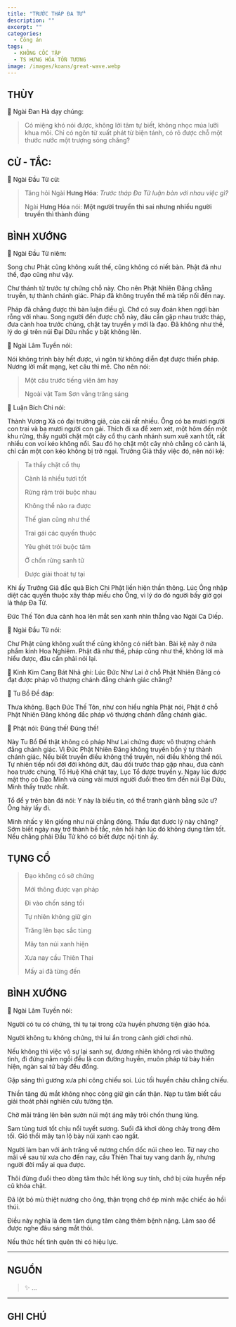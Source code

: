 ```yaml
---
title: "TRƯỚC THÁP ĐA TỬ"
description: ""
excerpt: ""
categories:
  - Công án
tags:
  - KHÔNG CỐC TẬP
  - TS HƯNG HÓA TỒN TƯƠNG
image: /images/koans/great-wave.webp
---
```


## THÙY

📢 Ngài Đan Hà dạy chúng:

> Có miệng khó nói được, không lời tâm tự biết, không nhọc múa lưỡi khua môi. 
> Chỉ có ngôn từ xuất phát từ biện tánh, có rõ được chỗ một thước nước một trượng sóng chăng?

## CỬ - TẮC:

📢 Ngài Đầu Tử cử:

> Tăng hỏi Ngài **Hưng Hóa**: _Trước tháp Đa Tử luận bàn với nhau việc gì?_
> 
> Ngài **Hưng Hóa** nói: **Một người truyền thì sai nhưng nhiều người truyền thì thành đúng**

## BÌNH XƯỚNG

📢 Ngài Đầu Tử niêm:

Song chư Phật cũng không xuất thế, cũng không có niết bàn. Phật đã như thế, đạo cũng như vậy.

Chư thánh từ trước tự chứng chỗ này. Cho nên Phật Nhiên Đăng chẳng truyền, tự thành chánh giác.
Pháp đã không truyền thế mà tiếp nối đến nay.

Pháp đã chẳng được thì bàn luận điều gì. Chớ có suy đoán khen ngợi bàn rỗng với nhau. 
Song người đến được chỗ này, đâu cần gặp nhau trước tháp, đưa cành hoa trước chúng, chặt tay truyền y mới là đạo. 
Đã không như thế, lý do gì trên núi Đại Dữu nhấc y bặt không lên.

📢 Ngài Lâm Tuyền nói: 

Nói không trình bày hết được, vì ngôn từ không diễn đạt được thiền pháp. Nương lời mất mạng, kẹt câu thì mê. Cho nên nói:

> Một câu trước tiếng viên âm hay
> 
> Ngoài vật Tam Sơn vằng trăng sáng

📢 Luận Bích Chi nói: 

Thành Vương Xá có đại trưởng giả, của cải rất nhiều. Ông có ba mươi người con trai và ba mươi người con gái. 
Thích đi xa để xem xét, một hôm đến một khu rừng, thấy người chặt một cây cổ thụ cành nhánh sum xuê xanh tốt, rất nhiều con voi kéo không nổi. Sau đó họ chặt một cây nhỏ chẳng có cành lá, chỉ cần một con kéo không bị trở ngại. Trưởng Giả thấy việc đó, nên nói kệ:

> Ta thấy chặt cổ thụ
>
> Cành lá nhiều tươi tốt
>
> Rừng rậm trói buộc nhau
> 
> Không thể nào ra được
> 
> Thế gian cũng như thế
> 
> Trai gái các quyến thuộc
> 
> Yêu ghét trói buộc tâm
> 
> Ở chốn rừng sanh tử
> 
> Được giải thoát tự tại

Khi ấy Trưởng Giả đắc quả Bích Chi Phật liền hiện thần thông. 
Lúc Ông nhập diệt các quyến thuộc xây tháp miếu cho Ông, vì lý do đó người bấy giờ gọi là tháp Đa Tử.

Đức Thế Tôn đưa cành hoa lên mắt sen xanh nhìn thẳng vào Ngài Ca Diếp.

📢 Ngài Đầu Tử nói: 

Chư Phật cũng không xuất thế cũng không có niết bàn. 
Bài kệ này ở nửa phẩm kinh Hoa Nghiêm. 
Phật đã như thế, pháp cũng như thế, không lời mà hiểu được, đâu cần phải nói lại.

📢 Kinh Kim Cang Bát Nhã ghi: Lúc Đức Như Lai ở chỗ Phật Nhiên Đăng có đạt được pháp vô thượng chánh đẳng chánh giác chăng?

📢 Tu Bồ Đề đáp: 

Thưa không. Bạch Đức Thế Tôn, như con hiểu nghĩa Phật nói, Phật ở chỗ Phật Nhiên Đăng không đắc pháp vô thượng chánh đẳng chánh giác.

📢 Phật nói: Đúng thế! Đúng thế!

Này Tu Bồ Đề thật không có pháp Như Lai chứng được vô thượng chánh đẳng chánh giác. 
Vì Đức Phật Nhiên Đăng không truyền bổn ý tự thành chánh giác. 
Nếu biết truyền điều không thể truyền, nói điều không thể nói. 
Tự nhiên tiếp nối đời đời không dứt, đâu dối trước tháp gặp nhau, đưa cành hoa trước chúng, Tổ Huệ Khả chặt tay, Lục Tổ được truyền y. 
Ngay lúc được mật thọ có Đạo Minh và cùng vài mươi người đuổi theo tìm đến núi Đại Dữu, Minh thấy trước nhất.

Tổ để y trên bàn đá nói: Y này là biểu tín, có thể tranh giành bằng sức ư? Ông hãy lấy đi.

Minh nhấc y lên giống như núi chẳng động. 
Thấu đạt được lý này chăng? Sớm biết ngày nay trở thành bế tắc, nên hồi hận lúc đó không dụng tâm tốt. 
Nếu chẳng phải Đầu Tử khó có biết được nội tình ấy.

## TỤNG CỔ

> Đạo không có sở chứng
> 
> Mới thông được vạn pháp
> 
> Đi vào chốn sáng tối
> 
> Tự nhiên không giữ gìn
> 
> Trăng lên bạc sắc tùng
> 
> Mây tan núi xanh hiện
> 
> Xưa nay cầu Thiên Thai
> 
> Mấy ai đã từng đến

## BÌNH XƯỚNG

📢 Ngài Lâm Tuyền nói:

Người có tu có chứng, thì tụ tại trong cửa huyền phương tiện giáo hóa. 

Người không tu không chứng, thì lui ẩn trong cảnh giới chơi nhủ. 

Nếu không thì việc vô sự lại sanh sự, đương nhiên không rơi vào thường tình, đi đứng nằm ngồi đều là con đường huyền, muôn pháp tứ bày hiển hiện, ngàn sai tứ bày đều đồng.

Gặp sáng thì gương xưa phí công chiếu soi. Lúc tối huyền châu chẳng chiếu. 

Thiền tăng đủ mắt không nhọc công giữ gìn cẩn thận. Nạp tu tâm biết cầu giải thoát phải nghiên cứu tường tận.

Chờ mãi trăng lên bên sườn núi một áng mây trôi chốn thung lũng. 

Sam tùng tươi tốt chịu nổi tuyết sương. Suối đã khơi dòng chảy trong đêm tối. Gió thổi mây tan lộ bày núi xanh cao ngất.

Người làm bạn với ánh trăng về nương chốn dốc núi cheo leo. Từ nay cho mãi về sau từ xưa cho đến nay, cầu Thiên Thai tuy vang danh ấy, nhưng người đời mấy ai qua được.

Thôi đừng đuổi theo dòng tâm thức hết lòng suy tính, chớ bị cửa huyền nếp cũ khóa chặt. 

Đã lột bỏ mù thiệt nương cho ông, thận trọng chớ ép mình mặc chiếc áo hồi thúi. 

Điều này nghĩa là đem tâm dụng tâm càng thêm bệnh nặng. Làm sao để được nghe đâu sáng mắt thôi. 

Nếu thức hết tình quên thì có hiệu lực.

<hr class="blog-rule" />

## NGUỒN

> ✨ ...

<hr class="blog-rule" />

## GHI CHÚ

[^1]: ⭐️ <a href="/masters/Xinghua-Cunjiang" target="_blank">🔗 TS HƯNG HÓA TỒN TƯƠNG</a>

